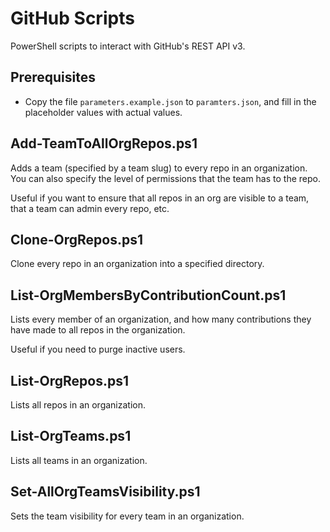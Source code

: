 # GitHub Scripts

PowerShell scripts to interact with GitHub's REST API v3. 

## Prerequisites

- Copy the file `parameters.example.json` to `paramters.json`, and fill in the placeholder values with actual values. 

## Add-TeamToAllOrgRepos.ps1

Adds a team (specified by a team slug) to every repo in an organization. You can also specify the level of permissions that the team has to the repo. 

Useful if you want to ensure that all repos in an org are visible to a team, that a team can admin every repo, etc.

## Clone-OrgRepos.ps1 

Clone every repo in an organization into a specified directory.

## List-OrgMembersByContributionCount.ps1 

Lists every member of an organization, and how many contributions they have made to all repos in the organization.

Useful if you need to purge inactive users.

## List-OrgRepos.ps1 

Lists all repos in an organization.

## List-OrgTeams.ps1 

Lists all teams in an organization.

## Set-AllOrgTeamsVisibility.ps1 

Sets the team visibility for every team in an organization. 